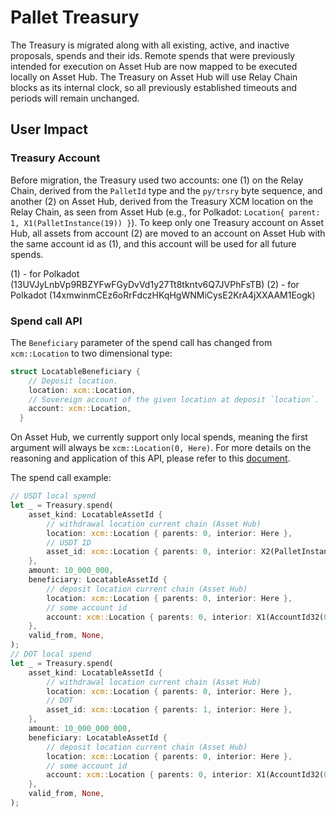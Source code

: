 # Pallet Treasury

The Treasury is migrated along with all existing, active, and inactive proposals, spends and their
ids. Remote spends that were previously intended for execution on Asset Hub are now mapped to be
executed locally on Asset Hub. The Treasury on Asset Hub will use Relay Chain blocks as its internal
clock, so all previously established timeouts and periods will remain unchanged.

## User Impact

### Treasury Account

Before migration, the Treasury used two accounts: one (1) on the Relay Chain, derived from the
`PalletId` type and the `py/trsry` byte sequence, and another (2) on Asset Hub, derived from the
Treasury XCM location on the Relay Chain, as seen from Asset Hub (e.g., for Polkadot:
`Location{ parent: 1, X1(PalletInstance(19)) }`). To keep only one Treasury account on Asset Hub,
all assets from account (2) are moved to an account on Asset Hub with the same account id as (1),
and this account will be used for all future spends.

(1) - for Polkadot (13UVJyLnbVp9RBZYFwFGyDvVd1y27Tt8tkntv6Q7JVPhFsTB)
(2) - for Polkadot (14xmwinmCEz6oRrFdczHKqHgWNMiCysE2KrA4jXXAAM1Eogk)

### Spend call API

The `Beneficiary` parameter of the spend call has changed from `xcm::Location` to two dimensional
type:

``` rust
struct LocatableBeneficiary {
    // Deposit location.
    location: xcm::Location,
    // Sovereign account of the given location at deposit `location`.
    account: xcm::Location,
  }
```

On Asset Hub, we currently support only local spends, meaning the first argument will always be `xcm::Location(0, Here)`.
For more details on the reasoning and application of this API, please refer to this [document](https://github.com/paritytech/polkadot-sdk/issues/4715).

The spend call example:

``` rust
// USDT local spend
let _ = Treasury.spend(
    asset_kind: LocatableAssetId {
        // withdrawal location current chain (Asset Hub)
        location: xcm::Location { parents: 0, interior: Here },
        // USDT ID
        asset_id: xcm::Location { parents: 0, interior: X2(PalletInstance(50), GeneralIndex(1984)))
    },
    amount: 10_000_000,
    beneficiary: LocatableAssetId {
        // deposit location current chain (Asset Hub)
        location: xcm::Location { parents: 0, interior: Here },
        // some account id
        account: xcm::Location { parents: 0, interior: X1(AccountId32(0xABC...)))
    },
    valid_from, None,
);
// DOT local spend
let _ = Treasury.spend(
    asset_kind: LocatableAssetId {
        // withdrawal location current chain (Asset Hub)
        location: xcm::Location { parents: 0, interior: Here },
        // DOT
        asset_id: xcm::Location { parents: 1, interior: Here },
    },
    amount: 10_000_000_000,
    beneficiary: LocatableAssetId {
        // deposit location current chain (Asset Hub)
        location: xcm::Location { parents: 0, interior: Here },
        // some account id
        account: xcm::Location { parents: 0, interior: X1(AccountId32(0xABC...)))
    },
    valid_from, None,
);
```
